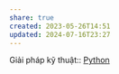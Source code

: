 ```yaml
---
share: true
created: 2023-05-26T14:51
updated: 2024-07-16T23:27
---
```

Giải pháp kỹ thuật:: [Python](../Gi%E1%BA%A3i%20ph%C3%A1p%20k%E1%BB%B9%20thu%E1%BA%ADt/Nghi%C3%AAn%20c%E1%BB%A9u/K%E1%BB%B9%20thu%E1%BA%ADt%20d%E1%BB%AF%20li%E1%BB%87u/Python.md)